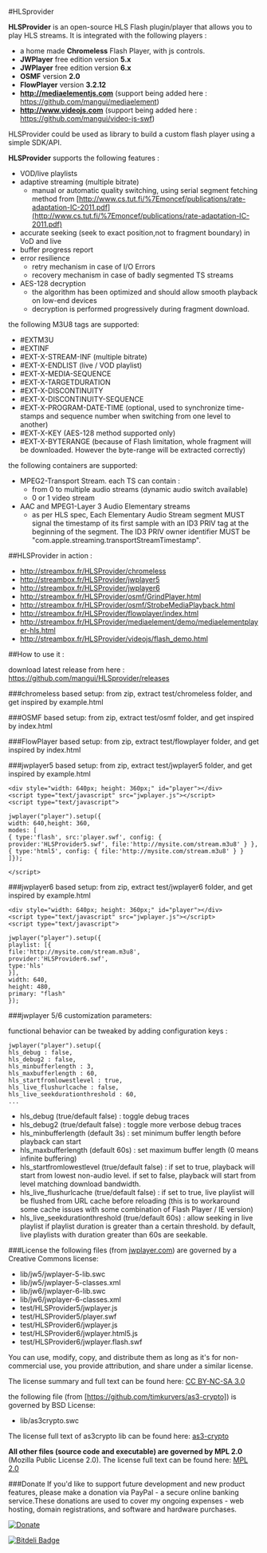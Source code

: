 #HLSprovider

**HLSProvider** is an open-source HLS Flash plugin/player that allows you to play HLS streams. It is integrated with the following players :

* a home made **Chromeless** Flash Player, with js controls.
* **JWPlayer** free edition version **5.x**
* **JWPlayer** free edition version **6.x**
* **OSMF** version **2.0**
* **FlowPlayer** version **3.2.12**
* **http://mediaelementjs.com** (support being added here : https://github.com/mangui/mediaelement)
* **http://www.videojs.com** (support being added here : https://github.com/mangui/video-js-swf)
 
HLSProvider could be used as library to build a custom flash player using a simple SDK/API.

**HLSProvider** supports the following features :

* VOD/live playlists
* adaptive streaming (multiple bitrate)
	* manual or automatic quality switching, using serial segment fetching method from [http://www.cs.tut.fi/%7Emoncef/publications/rate-adaptation-IC-2011.pdf](http://www.cs.tut.fi/%7Emoncef/publications/rate-adaptation-IC-2011.pdf)
* accurate seeking (seek to exact position,not to fragment boundary) in VoD and live
* buffer progress report
* error resilience
	* retry mechanism in case of I/O Errors
	* recovery mechanism in case of badly segmented TS streams
* AES-128 decryption
	* the algorithm has been optimized and should allow smooth playback on low-end devices
	* decryption is performed progressively during fragment download.

the following M3U8 tags are supported: 

* #EXTM3U
* #EXTINF
* #EXT-X-STREAM-INF (multiple bitrate)
* #EXT-X-ENDLIST (live / VOD playlist)
* #EXT-X-MEDIA-SEQUENCE
* #EXT-X-TARGETDURATION
* #EXT-X-DISCONTINUITY
* #EXT-X-DISCONTINUITY-SEQUENCE
* #EXT-X-PROGRAM-DATE-TIME (optional, used to synchronize time-stamps and sequence number when switching from one level to another)
* #EXT-X-KEY (AES-128 method supported only)
* #EXT-X-BYTERANGE (because of Flash limitation, whole fragment will be downloaded. However the byte-range will be extracted correctly)

the following containers are supported:

* MPEG2-Transport Stream. each TS can contain :
	* from 0 to multiple audio streams (dynamic audio switch available)
	* 0 or 1 video stream
* AAC and MPEG1-Layer 3 Audio Elementary streams
	* as per HLS spec, Each Elementary Audio Stream segment MUST signal the timestamp of its first sample with an ID3 PRIV tag at the beginning of the segment.  The ID3 PRIV owner identifier MUST be      "com.apple.streaming.transportStreamTimestamp".


##HLSProvider in action :

* http://streambox.fr/HLSProvider/chromeless
* http://streambox.fr/HLSProvider/jwplayer5
* http://streambox.fr/HLSProvider/jwplayer6
* http://streambox.fr/HLSProvider/osmf/GrindPlayer.html
* http://streambox.fr/HLSProvider/osmf/StrobeMediaPlayback.html
* http://streambox.fr/HLSProvider/flowplayer/index.html
* http://streambox.fr/HLSProvider/mediaelement/demo/mediaelementplayer-hls.html
* http://streambox.fr/HLSProvider/videojs/flash_demo.html


##How to use it :

download latest release from here : https://github.com/mangui/HLSprovider/releases

###chromeless based setup:
from zip, extract test/chromeless folder, and get inspired by example.html

###OSMF based setup:
from zip, extract test/osmf folder, and get inspired by index.html

###FlowPlayer based setup:
from zip, extract test/flowplayer folder, and get inspired by index.html

###jwplayer5 based setup:
from zip, extract test/jwplayer5 folder, and get inspired by example.html

    <div style="width: 640px; height: 360px;" id="player"></div>
    <script type="text/javascript" src="jwplayer.js"></script>
    <script type="text/javascript">
    
    jwplayer("player").setup({
    width: 640,height: 360,
    modes: [
    { type:'flash', src:'player.swf', config: { provider:'HLSProvider5.swf', file:'http://mysite.com/stream.m3u8' } },
    { type:'html5', config: { file:'http://mysite.com/stream.m3u8' } }
    ]});
    
    </script>


###jwplayer6 based setup:
from zip, extract test/jwplayer6 folder, and get inspired by example.html

    <div style="width: 640px; height: 360px;" id="player"></div>
    <script type="text/javascript" src="jwplayer.js"></script>
    <script type="text/javascript">

    jwplayer("player").setup({
    playlist: [{
    file:'http://mysite.com/stream.m3u8',
    provider:'HLSProvider6.swf',
    type:'hls'
    }],
    width: 640,
    height: 480,
    primary: "flash"
    });

###jwplayer 5/6 customization parameters:

functional behavior can be tweaked by adding configuration keys :

    jwplayer("player").setup({
	hls_debug : false,
	hls_debug2 : false,
	hls_minbufferlength : 3,
	hls_maxbufferlength : 60,
	hls_startfromlowestlevel : true,
	hls_live_flushurlcache : false,
	hls_live_seekdurationthreshold : 60,
	...


* hls_debug (true/default false) : toggle debug traces
* hls_debug2 (true/default false) : toggle more verbose debug traces
* hls_minbufferlength (default 3s) : set minimum buffer length before playback can start
* hls_maxbufferlength (default 60s) : set maximum buffer length (0 means infinite buffering)
* hls_startfromlowestlevel (true/default false) : if set to true, playback will start from lowest non-audio level. if set to false, playback will start from level matching download bandwidth.
* hls\_live\_flushurlcache (true/default false) : if set to true, live playlist will be flushed from URL cache before reloading (this is to workaround some cache issues with some combination of Flash Player /  IE version)  
* hls\_live\_seekdurationthreshold (true/default 60s) : allow seeking in live playlist if playlist duration is greater than a certain threshold. by default, live playlists with duration greater than 60s are seekable.


###License
the following files (from [jwplayer.com](http://www.jwplayer.com)) are governed by a Creative Commons license:

* lib/jw5/jwplayer-5-lib.swc
* lib/jw5/jwplayer-5-classes.xml
* lib/jw6/jwplayer-6-lib.swc
* lib/jw6/jwplayer-6-classes.xml
* test/HLSProvider5/jwplayer.js
* test/HLSProvider5/player.swf
* test/HLSProvider6/jwplayer.js
* test/HLSProvider6/jwplayer.html5.js
* test/HLSProvider6/jwplayer.flash.swf

You can use, modify, copy, and distribute them as long as it's for non-commercial use, you provide attribution, and share under a similar license.

The license summary and full text can be found here: [CC BY-NC-SA 3.0](http://creativecommons.org/licenses/by-nc-sa/3.0/ "CC BY-NC-SA 3.0")

the following file (from [https://github.com/timkurvers/as3-crypto]) is governed by BSD License:

* lib/as3crypto.swc

The license full text of as3crypto lib can be found here: [as3-crypto](https://github.com/timkurvers/as3-crypto/blob/master/LICENSE.md)


**All other files (source code and executable) are governed by MPL 2.0** (Mozilla Public License 2.0).
The license full text can be found here: [MPL 2.0](http://www.mozilla.org/MPL/2.0/)

###Donate
If you'd like to support future development and new product features, please make a donation via PayPal - a secure online banking service.These donations are used to cover my ongoing expenses - web hosting, domain registrations, and software and hardware purchases.

[![Donate](https://www.paypalobjects.com/en_US/i/btn/btn_donate_LG.gif)](https://www.paypal.com/cgi-bin/webscr?cmd=_s-xclick&hosted_button_id=463RB2ALVXJLA)

[![Bitdeli Badge](https://d2weczhvl823v0.cloudfront.net/mangui/hlsprovider/trend.png)](https://bitdeli.com/free "Bitdeli Badge")

